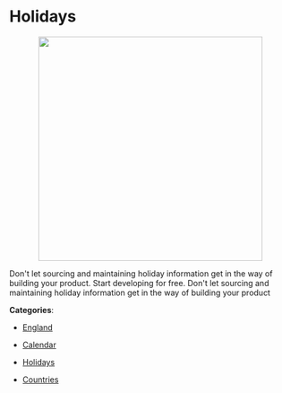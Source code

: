 # Holidays
<p align="center">
    <img width="400" src="https://raw.githubusercontent.com/apis-list/apis-list/apis/holidays/logo_256x256.png" />
</p>

Don't let sourcing and maintaining holiday information get in the way of building your product.  Start developing for free.  Don't let sourcing and maintaining holiday information get in the way of building your product



**Categories**:

- [England](https://github.com/apis-list/apis-list#england)

- [Calendar](https://github.com/apis-list/apis-list#calendar)

- [Holidays](https://github.com/apis-list/apis-list#holidays)

- [Countries](https://github.com/apis-list/apis-list#countries)



